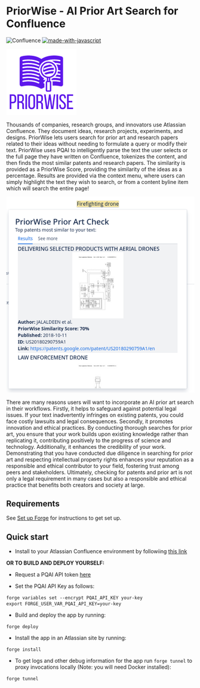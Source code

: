 # PriorWise - AI Prior Art Search for Confluence
![Confluence](https://img.shields.io/badge/confluence-%23172BF4.svg?style=for-the-badge&logo=confluence&logoColor=white) [![made-with-javascript](https://img.shields.io/badge/Made%20with-JavaScript-1f425f.svg)](https://www.javascript.com)

![logo](./priorwise.jpg)

Thousands of companies, research groups, and innovators use Atlassian Confluence. They document ideas, research projects, experiments, and designs. PriorWise lets users search for prior art and research papers related to their ideas without needing to formulate a query or modify their text. PriorWise uses PQAI to intelligently parse the text the user selects or the full page they have written on Confluence, tokenizes the content, and then finds the most similar patents and research papers. The similarity is provided as a PriorWise Score, providing the similarity of the ideas as a percentage. Results are provided via the context menu, where users can simply highlight the text they wish to search, or from a content byline item which will search the entire page!

![logo](./screenshot.png)

There are many reasons users will want to incorporate an AI prior art search in their workflows. Firstly, it helps to safeguard against potential legal issues. If your text inadvertently infringes on existing patents, you could face costly lawsuits and legal consequences. Secondly, it promotes innovation and ethical practices. By conducting thorough searches for prior art, you ensure that your work builds upon existing knowledge rather than replicating it, contributing positively to the progress of science and technology. Additionally, it enhances the credibility of your work. Demonstrating that you have conducted due diligence in searching for prior art and respecting intellectual property rights enhances your reputation as a responsible and ethical contributor to your field, fostering trust among peers and stakeholders. Ultimately, checking for patents and prior art is not only a legal requirement in many cases but also a responsible and ethical practice that benefits both creators and society at large.

## Requirements

See [Set up Forge](https://developer.atlassian.com/platform/forge/set-up-forge/) for instructions to get set up.

## Quick start

- Install to your Atlassian Confluence environment by followiing [this link](https://developer.atlassian.com/console/install/2a4cc90e-1bf5-412f-ad9b-bf4f0f86254b?signature=32e0eae444ce56f9eaafce643b936a0af77c3c4dfeecf1a02b926aceb5089971429e2975be2adb3eeac6c6640da015ddcad55281c31c9cddae7c75080b730d4c&product=confluence)

**OR TO BUILD AND DEPLOY YOURSELF:**

- Request a PQAI API token [here](https://projectpq.ai/get-involved/)

- Set the PQAI API Key as follows:
``````
forge variables set --encrypt PQAI_API_KEY your-key
export FORGE_USER_VAR_PQAI_API_KEY=your-key
``````

- Build and deploy the app by running:
```
forge deploy
```

- Install the app in an Atlassian site by running:
```
forge install
```

- To get logs and other debug information for the app run `forge tunnel` to proxy invocations locally (Note: you will need Docker installed):
```
forge tunnel
```